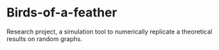# Birds-of-a-feather
Research project, a simulation tool to numerically replicate a theoretical results on random graphs.
